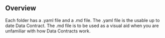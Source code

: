 ## Overview
Each folder has a .yaml file and a .md file. The .yaml file is the usable up to date Data Contract. The .md file is to be used as a visual aid when you are unfamiliar with how Data Contracts work.
